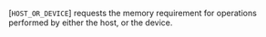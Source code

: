 [`HOST_OR_DEVICE`] requests
the memory requirement for operations performed by either the host, or
the device.